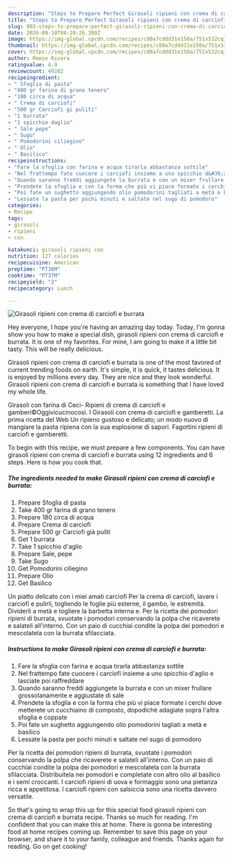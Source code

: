 ```yaml
---
description: "Steps to Prepare Perfect Girasoli ripieni con crema di carciofi e burrata"
title: "Steps to Prepare Perfect Girasoli ripieni con crema di carciofi e burrata"
slug: 903-steps-to-prepare-perfect-girasoli-ripieni-con-crema-di-carciofi-e-burrata
date: 2020-09-10T04:29:26.380Z
image: https://img-global.cpcdn.com/recipes/c80a7cddd31e150a/751x532cq70/girasoli-ripieni-con-crema-di-carciofi-e-burrata-recipe-main-photo.jpg
thumbnail: https://img-global.cpcdn.com/recipes/c80a7cddd31e150a/751x532cq70/girasoli-ripieni-con-crema-di-carciofi-e-burrata-recipe-main-photo.jpg
cover: https://img-global.cpcdn.com/recipes/c80a7cddd31e150a/751x532cq70/girasoli-ripieni-con-crema-di-carciofi-e-burrata-recipe-main-photo.jpg
author: Mamie Rivera
ratingvalue: 4.9
reviewcount: 49282
recipeingredient:
- " Sfoglia di pasta"
- "400 gr farina di grano tenero"
- "180 circa di acqua"
- " Crema di carciofi"
- "500 gr Carciofi gi puliti"
- "1 burrata"
- "1 spicchio daglio"
- " Sale pepe"
- " Sugo"
- " Pomodorini ciliegino"
- " Olio"
- " Basilico"
recipeinstructions:
- "Fare la sfoglia con farina e acqua tirarla abbastanza sottile"
- "Nel frattempo fate cuocere i carciofi insieme a uno spicchio d&#39;aglio e lasciate poi raffreddare"
- "Quando saranno freddi aggiungete la burrata e con un mixer frullare grossolanamente e aggiustate di sale"
- "Prendete la sfoglia e con la forma che più vi piace formate i cerchi dove metterete un cucchiaino di composto, dopodiché adagiate sopra l&#39;altra sfoglia e coppate"
- "Poi fate un sughetto aggiungendo olio pomodorini tagliati a metà e basilico"
- "Lessate la pasta per pochi minuti e saltate nel sugo di pomodoro"
categories:
- Recipe
tags:
- girasoli
- ripieni
- con

katakunci: girasoli ripieni con 
nutrition: 127 calories
recipecuisine: American
preptime: "PT36M"
cooktime: "PT37M"
recipeyield: "2"
recipecategory: Lunch

---
```



![Girasoli ripieni con crema di carciofi e burrata](https://img-global.cpcdn.com/recipes/c80a7cddd31e150a/751x532cq70/girasoli-ripieni-con-crema-di-carciofi-e-burrata-recipe-main-photo.jpg)

Hey everyone, I hope you're having an amazing day today. Today, I'm gonna show you how to make a special dish, girasoli ripieni con crema di carciofi e burrata. It is one of my favorites. For mine, I am going to make it a little bit tasty. This will be really delicious.

Girasoli ripieni con crema di carciofi e burrata is one of the most favored of current trending foods on earth. It's simple, it is quick, it tastes delicious. It is enjoyed by millions every day. They are nice and they look wonderful. Girasoli ripieni con crema di carciofi e burrata is something that I have loved my whole life.

Girasoli con farina di Ceci- Ripieni di crema di carciofi e gamberi©Oggivicucinocosì. I Girasoli con crema di carciofi e gamberetti. La prima ricetta del Web Un ripieno gustoso e delicato; un modo nuovo di mangiare la pasta ripiena con la sua esplosione di sapori. Fagottini ripieni di carciofi e gamberetti.


To begin with this recipe, we must prepare a few components. You can have girasoli ripieni con crema di carciofi e burrata using 12 ingredients and 6 steps. Here is how you cook that.

<!--inarticleads1-->

##### The ingredients needed to make Girasoli ripieni con crema di carciofi e burrata:

1. Prepare  Sfoglia di pasta
1. Take 400 gr farina di grano tenero
1. Prepare 180 circa di acqua
1. Prepare  Crema di carciofi
1. Prepare 500 gr Carciofi già puliti
1. Get 1 burrata
1. Take 1 spicchio d&#39;aglio
1. Prepare  Sale, pepe
1. Take  Sugo
1. Get  Pomodorini ciliegino
1. Prepare  Olio
1. Get  Basilico


Un piatto delicato con i miei amati carciofi Per la crema di carciofi, lavare i carciofi e pulirli, togliendo le foglie più esterne, il gambo, le estremità. Dividerli a metà e togliere la barbetta interna e. Per la ricetta dei pomodori ripieni di burrata, svuotate i pomodori conservando la polpa che ricaverete e salateli all&#39;interno. Con un paio di cucchiai condite la polpa dei pomodori e mescolatela con la burrata sfilacciata. 

<!--inarticleads2-->

##### Instructions to make Girasoli ripieni con crema di carciofi e burrata:

1. Fare la sfoglia con farina e acqua tirarla abbastanza sottile
1. Nel frattempo fate cuocere i carciofi insieme a uno spicchio d&#39;aglio e lasciate poi raffreddare
1. Quando saranno freddi aggiungete la burrata e con un mixer frullare grossolanamente e aggiustate di sale
1. Prendete la sfoglia e con la forma che più vi piace formate i cerchi dove metterete un cucchiaino di composto, dopodiché adagiate sopra l&#39;altra sfoglia e coppate
1. Poi fate un sughetto aggiungendo olio pomodorini tagliati a metà e basilico
1. Lessate la pasta per pochi minuti e saltate nel sugo di pomodoro


Per la ricetta dei pomodori ripieni di burrata, svuotate i pomodori conservando la polpa che ricaverete e salateli all&#39;interno. Con un paio di cucchiai condite la polpa dei pomodori e mescolatela con la burrata sfilacciata. Distribuitela nei pomodori e completate con altro olio al basilico e i semi croccanti. I carciofi ripieni di uova e formaggio sono una pietanza ricca e appetitosa. I carciofi ripieni con salsiccia sono una ricetta davvero versatile. 

So that's going to wrap this up for this special food girasoli ripieni con crema di carciofi e burrata recipe. Thanks so much for reading. I'm confident that you can make this at home. There is gonna be interesting food at home recipes coming up. Remember to save this page on your browser, and share it to your family, colleague and friends. Thanks again for reading. Go on get cooking!
